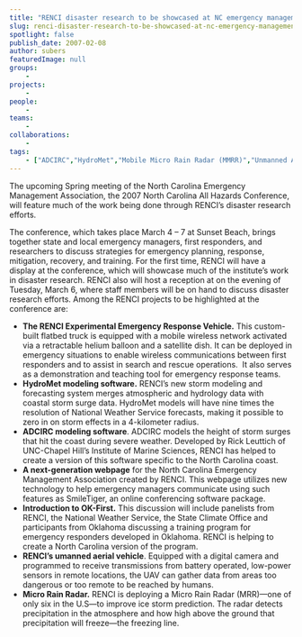 ```yaml
---
title: "RENCI disaster research to be showcased at NC emergency management meeting"
slug: renci-disaster-research-to-be-showcased-at-nc-emergency-management-meeting
spotlight: false
publish_date: 2007-02-08
author: subers
featuredImage: null
groups:
    - 
projects:
    - 
people:
    - 
teams: 
    - 
collaborations:
    - 
tags:
    - ["ADCIRC","HydroMet","Mobile Micro Rain Radar (MMRR)","Unmanned Aerial Vehicle (UAV)"]
---
```

The upcoming Spring meeting of the North Carolina Emergency Management Association, the 2007 North Carolina All Hazards Conference, will feature much of the work being done through RENCI’s disaster research efforts.

<!--more-->

The conference, which takes place March 4 – 7 at Sunset Beach, brings together state and local emergency managers, first responders, and researchers to discuss strategies for emergency planning, response, mitigation, recovery, and training. For the first time, RENCI will have a display at the conference, which will showcase much of the institute’s work in disaster research. RENCI also will host a reception at on the evening of Tuesday, March 6, where staff members will be on hand to discuss disaster research efforts. Among the RENCI projects to be highlighted at the conference are:
<ul>
	<li><strong>The RENCI Experimental Emergency Response Vehicle.</strong> This custom-built flatbed truck is equipped with a mobile wireless network activated via a retractable helium balloon and a satellite dish. It can be deployed in emergency situations to enable wireless communications between first responders and to assist in search and rescue operations.  It also serves as a demonstration and teaching tool for emergency response teams.</li>
	<li><strong>HydroMet modeling software.</strong> RENCI’s new storm modeling and forecasting system merges atmospheric and hydrology data with coastal storm surge data. HydroMet models will have nine times the resolution of National Weather Service forecasts, making it possible to zero in on storm effects in a 4-kilometer radius.</li>
	<li><strong>ADCIRC modeling software</strong>. ADCIRC models the height of storm surges that hit the coast during severe weather. Developed by Rick Leuttich of UNC-Chapel Hill’s Institute of Marine Sciences, RENCI has helped to create a version of this software specific to the North Carolina coast.</li>
	<li><strong>A next-generation webpage</strong> for the North Carolina Emergency Management Association created by RENCI. This webpage utilizes new technology to help emergency managers communicate using such features as SmileTiger, an online conferencing software package.</li>
	<li><strong>Introduction to OK-First.</strong> This discussion will include panelists from RENCI, the National Weather Service, the State Climate Office and participants from Oklahoma discussing a training program for emergency responders developed in Oklahoma. RENCI is helping to create a North Carolina version of the program.</li>
	<li><strong>RENCI’s umanned aerial vehicle</strong>. Equipped with a digital camera and programmed to receive transmissions from battery operated, low-power sensors in remote locations, the UAV can gather data from areas too dangerous or too remote to be reached by humans.</li>
	<li><strong>Micro Rain Radar.</strong> RENCI is deploying a Micro Rain Radar (MRR)—one of only six in the U.S—to improve ice storm prediction. The radar detects precipitation in the atmosphere and how high above the ground that precipitation will freeze—the freezing line.</li>
</ul>
